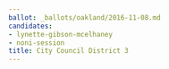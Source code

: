 ```yaml
---
ballot: _ballots/oakland/2016-11-08.md
candidates:
- lynette-gibson-mcelhaney
- noni-session
title: City Council District 3
---
```

